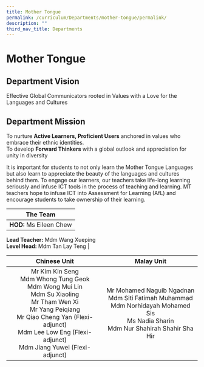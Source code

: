 ```yaml
---
title: Mother Tongue
permalink: /curriculum/Departments/mother-tongue/permalink/
description: ""
third_nav_title: Departments
---
```

Mother Tongue
=============

Department Vision
-----------------

Effective Global Communicators rooted in Values with a Love for the Languages and Cultures

Department Mission
------------------

To nurture **Active Learners, Proficient Users** anchored in values who embrace their ethnic identities.  
To develop **Forward Thinkers** with a global outlook and appreciation for unity in diversity

  

It is important for students to not only learn the Mother Tongue Languages but also learn to appreciate the beauty of the languages and cultures behind them. To engage our learners, our teachers take life-long learning seriously and infuse ICT tools in the process of teaching and learning. MT teachers hope to infuse ICT into Assessment for Learning (AfL) and encourage students to take ownership of their learning.

| The Team |
| --- |
| **HOD:** Ms Eileen Chew  
**Lead Teacher:** Mdm Wang Xueping  
**Level Head:** Mdm Tan Lay Teng |

| Chinese Unit 	| Malay Unit 	|
|:---:	|:---:	|
| Mr Kim Kin Seng<br>Mdm Whong Tung Geok<br>Mdm Wong Mui Lin<br>Mdm Su Xiaoling<br>Mr Tham Wen Xi<br>Mr Yang Peiqiang<br>Mr Qiao Cheng Yan (Flexi-adjunct)<br>Mdm Lee Low Eng (Flexi-adjunct)<br>Mdm Jiang Yuwei (Flexi-adjunct) 	| Mr Mohamed Naguib Ngadnan<br>Mdm Siti Fatimah Muhammad<br>Mdm Norhidayah Mohamed Sis<br>Ms Nadia Sharin<br>Mdm Nur Shahirah Shahir Sha Hir 	|